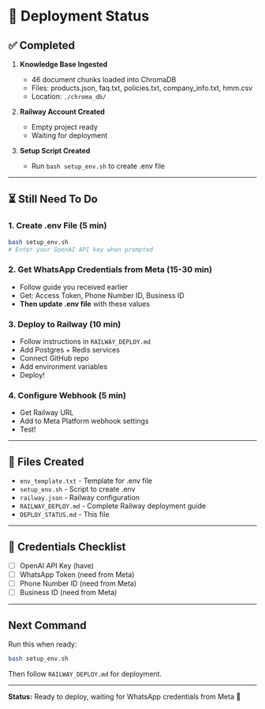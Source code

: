 # 🚀 Deployment Status

## ✅ Completed

1. **Knowledge Base Ingested**
   - 46 document chunks loaded into ChromaDB
   - Files: products.json, faq.txt, policies.txt, company_info.txt, hmm.csv
   - Location: `./chroma_db/`

2. **Railway Account Created**
   - Empty project ready
   - Waiting for deployment

3. **Setup Script Created**
   - Run `bash setup_env.sh` to create .env file

---

## ⏳ Still Need To Do

### 1. Create .env File (5 min)
```bash
bash setup_env.sh
# Enter your OpenAI API key when prompted
```

### 2. Get WhatsApp Credentials from Meta (15-30 min)
- Follow guide you received earlier
- Get: Access Token, Phone Number ID, Business ID
- **Then update .env file** with these values

### 3. Deploy to Railway (10 min)
- Follow instructions in `RAILWAY_DEPLOY.md`
- Add Postgres + Redis services
- Connect GitHub repo
- Add environment variables
- Deploy!

### 4. Configure Webhook (5 min)
- Get Railway URL
- Add to Meta Platform webhook settings
- Test!

---

## 📁 Files Created

- `env_template.txt` - Template for .env file
- `setup_env.sh` - Script to create .env
- `railway.json` - Railway configuration
- `RAILWAY_DEPLOY.md` - Complete Railway deployment guide
- `DEPLOY_STATUS.md` - This file

---

## 🔑 Credentials Checklist

- [ ] OpenAI API Key (have)
- [ ] WhatsApp Token (need from Meta)
- [ ] Phone Number ID (need from Meta)
- [ ] Business ID (need from Meta)

---

## Next Command

Run this when ready:
```bash
bash setup_env.sh
```

Then follow `RAILWAY_DEPLOY.md` for deployment.

---

**Status:** Ready to deploy, waiting for WhatsApp credentials from Meta 🎉

